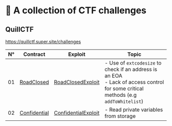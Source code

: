 # 🔐 A collection of CTF challenges

## QuillCTF

https://quillctf.super.site/challenges

| N° | Contract                                      | Exploit                                                        | Topic                                                                                                                     |
|----|-----------------------------------------------|----------------------------------------------------------------|--------------------------------------------------------------------------------------------------------------------------------------|
| 01 | [RoadClosed](src/QuillCTF/RoadClosed.sol)     | [RoadClosedExploit](test/QuillCTF/RoadClosedExploit.t.sol)     | - Use of `extcodesize` to check if an address is an EOA<br>- Lack of access control for some critical methods (e.g `addToWhitelist`) |
| 02 | [Confidential](src/QuillCTF/Confidential.sol) | [ConfidentialExploit](test/QuillCTF/ConfidentialExploit.t.sol) | - Read private variables from storage                                                                                                |
